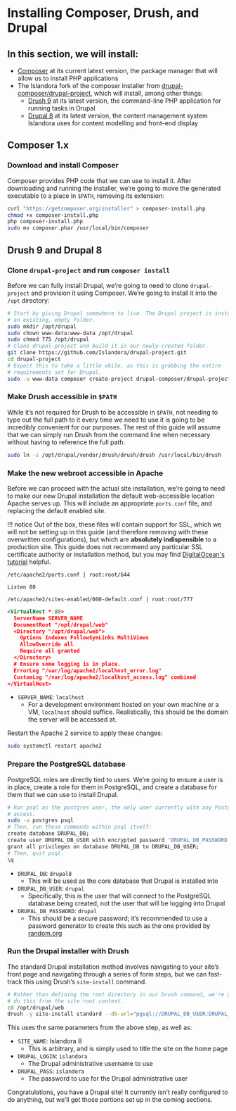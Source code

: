 # Installing Composer, Drush, and Drupal

## In this section, we will install:

- [Composer](https://getcomposer.org/) at its current latest version, the package manager that will allow us to install PHP applications
- The Islandora fork of the composer installer from [drupal-composer/drupal-project](https://github.com/Islandora/drupal-project), which will install, among other things:
    - [Drush 9](https://www.drush.org/) at its latest version, the command-line PHP application for running tasks in Drupal
    - [Drupal 8](https://www.drupal.org/) at its latest version, the content management system Islandora uses for content modelling and front-end display

## Composer 1.x

### Download and install Composer

Composer provides PHP code that we can use to install it. After downloading and running the installer, we’re going to move the generated executable to a place in `$PATH`, removing its extension:

```bash
curl "https://getcomposer.org/installer" > composer-install.php
chmod +x composer-install.php
php composer-install.php
sudo mv composer.phar /usr/local/bin/composer
```

## Drush 9 and Drupal 8

### Clone `drupal-project` and run `composer install`

Before we can fully install Drupal, we’re going to need to clone `drupal-project` and provision it using Composer. We’re going to install it into the `/opt` directory:

```bash
# Start by giving Drupal somewhere to live. The Drupal project is installed to
# an existing, empty folder.
sudo mkdir /opt/drupal
sudo chown www-data:www-data /opt/drupal
sudo chmod 775 /opt/drupal
# Clone drupal-project and build it in our newly-created folder.
git clone https://github.com/Islandora/drupal-project.git
cd drupal-project
# Expect this to take a little while, as this is grabbing the entire
# requirements set for Drupal.
sudo -u www-data composer create-project drupal-composer/drupal-project:8.x-dev /opt/drupal --no-interaction
```

### Make Drush accessible in `$PATH`

While it’s not required for Drush to be accessible in `$PATH`, not needing to type out the full path to it every time we need to use it is going to be incredibly convenient for our purposes. The rest of this guide will assume that we can simply run Drush from the command line when necessary without having to reference the full path.

```bash
sudo ln -s /opt/drupal/vendor/drush/drush/drush /usr/local/bin/drush
```

### Make the new webroot accessible in Apache

Before we can proceed with the actual site installation, we’re going to need to make our new Drupal installation the default web-accessible location Apache serves up. This will include an appropriate `ports.conf` file, and replacing the default enabled site.

!!! notice
    Out of the box, these files will contain support for SSL, which we will not be setting up in this guide (and therefore removing with these overwritten configurations), but which are **absolutely indispensible** to a production site. This guide does not recommend any particular SSL certificate authority or installation method, but you may find [DigitalOcean's tutorial](https://www.digitalocean.com/community/tutorials/how-to-install-an-ssl-certificate-from-a-commercial-certificate-authority) helpful.

`/etc/apache2/ports.conf | root:root/644`
```
Listen 80
```

`/etc/apache2/sites-enabled/000-default.conf | root:root/777`
```xml
<VirtualHost *:80>
  ServerName SERVER_NAME
  DocumentRoot "/opt/drupal/web"
  <Directory "/opt/drupal/web">
    Options Indexes FollowSymLinks MultiViews
    AllowOverride all
    Require all granted
  </Directory>
  # Ensure some logging is in place.
  ErrorLog "/var/log/apache2/localhost_error.log"
  CustomLog "/var/log/apache2/localhost_access.log" combined
</VirtualHost>
```
- `SERVER_NAME`: `localhost`
    - For a development environment hosted on your own machine or a VM, `localhost` should suffice. Realistically, this should be the domain the server will be accessed at.

Restart the Apache 2 service to apply these changes:

```bash
sudo systemctl restart apache2
```

### Prepare the PostgreSQL database

PostgreSQL roles are directly tied to users. We’re going to ensure a user is in place, create a role for them in PostgreSQL, and create a database for them that we can use to install Drupal.

```bash
# Run psql as the postgres user, the only user currently with any PostgreSQL
# access.
sudo -u postgres psql
# Then, run these commands within psql itself:
create database DRUPAL_DB;
create user DRUPAL_DB_USER with encrypted password 'DRUPAL_DB_PASSWORD';
grant all privileges on database DRUPAL_DB to DRUPAL_DB_USER;
# Then, quit psql.
\q
```
- `DRUPAL_DB`: `drupal8`
    - This will be used as the core database that Drupal is installed into
- `DRUPAL_DB_USER`: `drupal`
    - Specifically, this is the user that will connect to the PostgreSQL database being created, not the user that will be logging into Drupal
- `DRUPAL_DB_PASSWORD`: `drupal`
    - This should be a secure password; it’s recommended to use a password generator to create this such as the one provided by [random.org](https://www.random.org/passwords/)

### Run the Drupal installer with Drush

The standard Drupal installation method involves navigating to your site’s front page and navigating through a series of form steps, but we can fast-track this using Drush’s `site-install` command.

```bash
# Rather than defining the root directory in our Drush command, we're going to
# do this from the site root context.
cd /opt/drupal/web
drush -y site-install standard --db-url="pgsql://DRUPAL_DB_USER:DRUPAL_DB_PASSWORD@127.0.0.1:5432/DRUPAL_DB" --site-name="SITE_NAME" --account-name=DRUPAL_LOGIN --account-pass=DRUPAL_PASS
```
This uses the same parameters from the above step, as well as:

- `SITE_NAME`: Islandora 8
    - This is arbitrary, and is simply used to title the site on the home page
- `DRUPAL_LOGIN`: `islandora`
    - The Drupal administrative username to use
- `DRUPAL_PASS`: `islandora`
    - The password to use for the Drupal administrative user

Congratulations, you have a Drupal site! It currently isn’t really configured to do anything, but we’ll get those portions set up in the coming sections.
